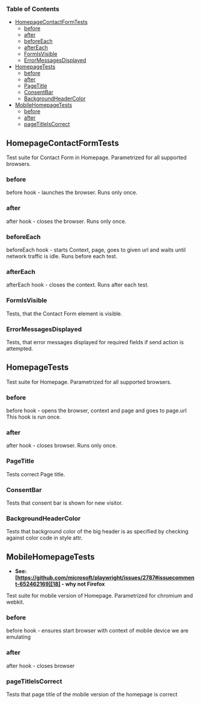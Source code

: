 <!-- Generated by documentation.js. Update this documentation by updating the source code. -->

### Table of Contents

-   [HomepageContactFormTests][1]
    -   [before][2]
    -   [after][3]
    -   [beforeEach][4]
    -   [afterEach][5]
    -   [FormIsVisible][6]
    -   [ErrorMessagesDisplayed][7]
-   [HomepageTests][8]
    -   [before][9]
    -   [after][10]
    -   [PageTitle][11]
    -   [ConsentBar][12]
    -   [BackgroundHeaderColor][13]
-   [MobileHomepageTests][14]
    -   [before][15]
    -   [after][16]
    -   [pageTitleIsCorrect][17]

## HomepageContactFormTests

Test suite for Contact Form in Homepage.
Parametrized for all supported browsers.

### before

before hook - launches the browser.
Runs only once.

### after

after hook - closes the browser.
Runs only once.

### beforeEach

beforeEach hook - starts Context, page, goes to given url
and waits until network traffic is idle.
Runs before each test.

### afterEach

afterEach hook - closes the context.
Runs after each test.

### FormIsVisible

Tests, that the Contact Form element is visible.

### ErrorMessagesDisplayed

Tests, that error messages displayed for required fields
if send action is attempted.

## HomepageTests

Test suite for Homepage.
Parametrized for all supported browsers.

### before

before hook - opens the browser, context and page
and goes to page.url
This hook is run once.

### after

after hook - closes browser.
Runs only once.

### PageTitle

Tests correct Page title.

### ConsentBar

Tests that consent bar is shown for new visitor.

### BackgroundHeaderColor

Tests that background color of the big header is as
specified by checking against color code in style attr.

## MobileHomepageTests

-   **See: [https://github.com/microsoft/playwright/issues/2787#issuecomment-652462169][18] - why not Firefox**

Test suite for mobile version of Homepage.
Parametrized for chromium and webkit.

### before

before hook - ensures start browser with context of
mobile device we are emulating

### after

after hook - closes browser

### pageTitleIsCorrect

Tests that page title of the mobile version of the homepage is correct

[1]: #homepagecontactformtests

[2]: #before

[3]: #after

[4]: #beforeeach

[5]: #aftereach

[6]: #formisvisible

[7]: #errormessagesdisplayed

[8]: #homepagetests

[9]: #before-1

[10]: #after-1

[11]: #pagetitle

[12]: #consentbar

[13]: #backgroundheadercolor

[14]: #mobilehomepagetests

[15]: #before-2

[16]: #after-2

[17]: #pagetitleiscorrect

[18]: https://github.com/microsoft/playwright/issues/2787#issuecomment-652462169
